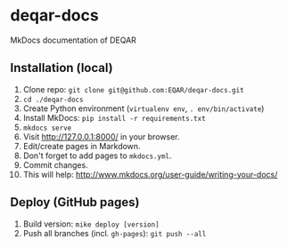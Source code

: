 # deqar-docs
MkDocs documentation of DEQAR

## Installation (local)

1. Clone repo: `git clone git@github.com:EQAR/deqar-docs.git`
1. `cd ./deqar-docs`
1. Create Python environment (`virtualenv env`, `. env/bin/activate`)
1. Install MkDocs: `pip install -r requirements.txt`
1. `mkdocs serve`
1. Visit http://127.0.0.1:8000/ in your browser.
1. Edit/create pages in Markdown.
1. Don't forget to add pages to `mkdocs.yml`.
1. Commit changes.
1. This will help: http://www.mkdocs.org/user-guide/writing-your-docs/

## Deploy (GitHub pages)

1. Build version: `mike deploy [version]`
1. Push all branches (incl. `gh-pages`): `git push --all`

